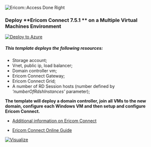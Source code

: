 ![Ericom::Access Done Right](http://www.ericom.com/imgs/home/EricomLogo2.jpg "Ericom Logo") 

### Deploy **Ericom Connect 7.5.1 ** on a Multiple Virtual Machines Environment

[![Deploy to Azure](http://azuredeploy.net/deploybutton.png)](https://azuredeploy.net/)

##### This template deploys the following resources:

* Storage account;
* Vnet, public ip, load balancer;
* Domain controller vm;
* Ericom Connect Gateway;
* Ericom Connect Grid;
* A number of RD Session hosts (number defined by *'numberOfRdshInstances'* parameter);

**The template will deploy a domain controller, join all VMs to the new domain, configure each Windows VM and then setup and configure Ericom Connect.**

* [Additional information on Ericom Connect](http://www.ericom.com/connect-enterprise.asp)

* [Ericom Connect Online Guide](https://www.ericom.com/communities/guide/home/connect-7-5-0)

[![Visualize](http://armviz.io/visualizebutton.png "Visualize")](http://armviz.io/#/?load=https://raw.githubusercontent.com/ErezPasternak/azure-quickstart-templates/EricomConnect/EricomConnect7511/azuredeploy.json)
